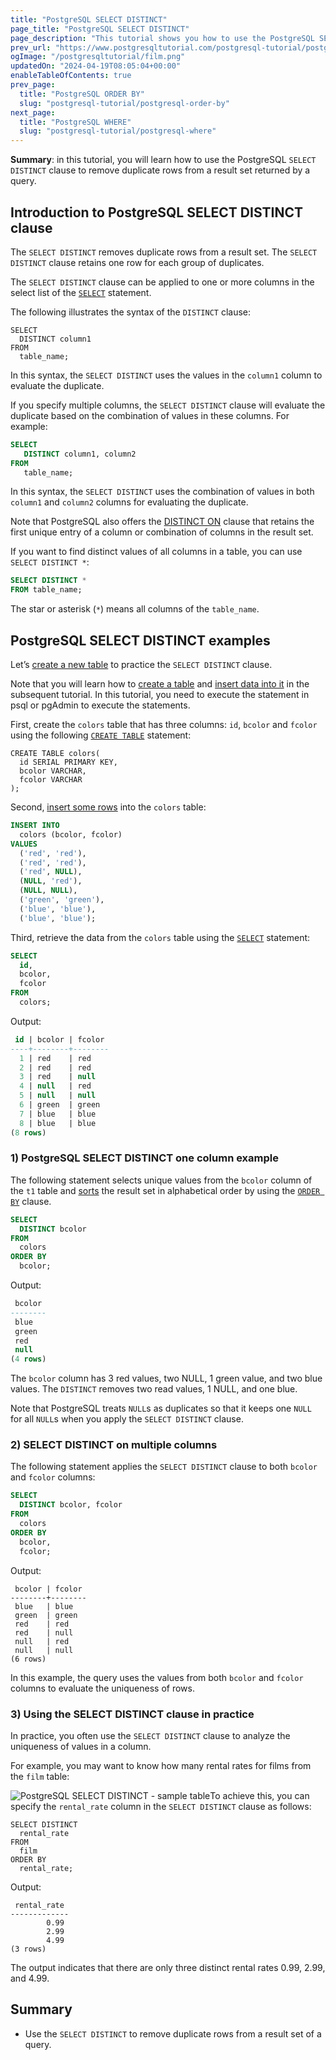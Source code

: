 ```yaml
---
title: "PostgreSQL SELECT DISTINCT"
page_title: "PostgreSQL SELECT DISTINCT"
page_description: "This tutorial shows you how to use the PostgreSQL SELECT DISTINCT clause to remove duplicate rows from a result set returned by a query."
prev_url: "https://www.postgresqltutorial.com/postgresql-tutorial/postgresql-select-distinct/"
ogImage: "/postgresqltutorial/film.png"
updatedOn: "2024-04-19T08:05:04+00:00"
enableTableOfContents: true
prev_page: 
  title: "PostgreSQL ORDER BY"
  slug: "postgresql-tutorial/postgresql-order-by"
next_page: 
  title: "PostgreSQL WHERE"
  slug: "postgresql-tutorial/postgresql-where"
---
```





**Summary**: in this tutorial, you will learn how to use the PostgreSQL `SELECT DISTINCT` clause to remove duplicate rows from a result set returned by a query.


## Introduction to PostgreSQL SELECT DISTINCT clause

The `SELECT DISTINCT` removes duplicate rows from a result set. The `SELECT DISTINCT` clause retains one row for each group of duplicates.

The `SELECT DISTINCT` clause can be applied to one or more columns in the select list of the [`SELECT`](postgresql-select) statement.

The following illustrates the syntax of the `DISTINCT` clause:


```pgsqlsqlsql
SELECT 
  DISTINCT column1 
FROM 
  table_name;
```
In this syntax, the `SELECT DISTINCT` uses the values in the `column1` column to evaluate the duplicate.

If you specify multiple columns, the `SELECT DISTINCT` clause will evaluate the duplicate based on the combination of values in these columns. For example:


```sql
SELECT
   DISTINCT column1, column2
FROM
   table_name;
```
In this syntax, the `SELECT DISTINCT` uses the combination of values in both `column1` and `column2` columns for evaluating the duplicate.

Note that PostgreSQL also offers the [DISTINCT ON](postgresql-distinct-on) clause that retains the first unique entry of a column or combination of columns in the result set.

If you want to find distinct values of all columns in a table, you can use `SELECT DISTINCT *`:


```sql
SELECT DISTINCT *
FROM table_name;
```
The star or asterisk (`*`) means all columns of the `table_name`.


## PostgreSQL SELECT DISTINCT examples

Let’s [create a new table](postgresql-create-table) to practice the `SELECT DISTINCT` clause.

Note that you will learn how to [create a table](postgresql-create-table) and [insert data into it](postgresql-insert) in the subsequent tutorial. In this tutorial, you need to execute the statement in psql or pgAdmin to execute the statements.

First, create the `colors` table that has three columns: `id`, `bcolor` and `fcolor` using the following [`CREATE TABLE`](postgresql-create-table) statement:


```
CREATE TABLE colors(
  id SERIAL PRIMARY KEY, 
  bcolor VARCHAR, 
  fcolor VARCHAR
);
```
Second, [insert some rows](postgresql-insert-multiple-rows) into the `colors` table:


```sql
INSERT INTO
  colors (bcolor, fcolor)
VALUES
  ('red', 'red'),
  ('red', 'red'),
  ('red', NULL),
  (NULL, 'red'),
  (NULL, NULL),
  ('green', 'green'),
  ('blue', 'blue'),
  ('blue', 'blue');
```
Third, retrieve the data from the `colors` table using the [`SELECT`](postgresql-select) statement:


```sql
SELECT 
  id, 
  bcolor, 
  fcolor 
FROM 
  colors;
```
Output:


```sql
 id | bcolor | fcolor
----+--------+--------
  1 | red    | red
  2 | red    | red
  3 | red    | null
  4 | null   | red
  5 | null   | null
  6 | green  | green
  7 | blue   | blue
  8 | blue   | blue
(8 rows)
```

### 1\) PostgreSQL SELECT DISTINCT one column example

The following statement selects unique values from the `bcolor` column of the `t1` table and [sorts](postgresql-order-by) the result set in alphabetical order by using the [`ORDER BY`](postgresql-order-by) clause.


```sql
SELECT 
  DISTINCT bcolor 
FROM 
  colors
ORDER BY 
  bcolor;
```
Output:


```sql
 bcolor
--------
 blue
 green
 red
 null
(4 rows)
```
The `bcolor` column has 3 red values, two NULL, 1 green value, and two blue values. The `DISTINCT` removes two read values, 1 NULL, and one blue.

Note that PostgreSQL treats `NULL`s as duplicates so that it keeps one `NULL` for all `NULL`s when you apply the `SELECT DISTINCT` clause.


### 2\) SELECT DISTINCT on multiple columns

The following statement applies the `SELECT DISTINCT` clause to both `bcolor` and `fcolor` columns:


```sql
SELECT 
  DISTINCT bcolor, fcolor 
FROM 
  colors
ORDER BY 
  bcolor, 
  fcolor;
```
Output:


```
 bcolor | fcolor
--------+--------
 blue   | blue
 green  | green
 red    | red
 red    | null
 null   | red
 null   | null
(6 rows)
```
In this example, the query uses the values from both `bcolor` and `fcolor` columns to evaluate the uniqueness of rows.


### 3\) Using the SELECT DISTINCT clause in practice

In practice, you often use the `SELECT DISTINCT` clause to analyze the uniqueness of values in a column.

For example, you may want to know how many rental rates for films from the `film` table:

![PostgreSQL SELECT DISTINCT - sample table](/postgresqltutorial/film.png)To achieve this, you can specify the `rental_rate` column in the `SELECT DISTINCT` clause as follows:


```
SELECT DISTINCT
  rental_rate
FROM
  film
ORDER BY
  rental_rate;
```
Output:


```plaintext
 rental_rate
-------------
        0.99
        2.99
        4.99
(3 rows)
```
The output indicates that there are only three distinct rental rates 0\.99, 2\.99, and 4\.99\.


## Summary

* Use the `SELECT DISTINCT` to remove duplicate rows from a result set of a query.

